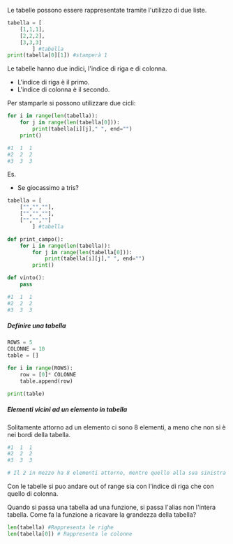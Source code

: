 Le tabelle possono essere rappresentate tramite l'utilizzo di due liste.

```python
tabella = [
	[1,1,1],
	[2,2,2],
	[3,3,3] 
		] #tabella
print(tabella[0][1]) #stamperà 1
```

Le tabelle hanno due indici, l'indice di riga e di colonna.
- L'indice di riga è il primo.
- L'indice di colonna è il secondo.

Per stamparle si possono utilizzare due cicli:
```python
for i in range(len(tabella)):
    for j in range(len(tabella[0])):
        print(tabella[i][j]," ", end="")
    print()

#1  1  1  
#2  2  2  
#3  3  3  
```

Es.
- Se giocassimo a tris?
```python
tabella = [
    ["","",""],
    ["","",""],
    ["","",""]
        ] #tabella

def print_campo():
    for i in range(len(tabella)):
        for j in range(len(tabella[0])):
            print(tabella[i][j]," ", end="")
        print()

def vinto():
    pass

#1  1  1  
#2  2  2  
#3  3  3  
```

##### Definire una tabella

```python
ROWS = 5
COLONNE = 10
table = []

for i in range(ROWS):
    row = [0]* COLONNE
    table.append(row)

print(table)
```

##### Elementi vicini ad un elemento in tabella

Solitamente attorno ad un elemento ci sono 8 elementi, a meno che non si è nei bordi della tabella.

```python
#1  1  1  
#2  2  2  
#3  3  3  

# Il 2 in mezzo ha 8 elementi attorno, mentre quello alla sua sinistra ne ha solo 3 vicini, 1,2,3
```

Con le tabelle si puo andare out of range sia con l'indice di riga che con quello di colonna.

Quando si passa una tabella ad una funzione, si passa l'alias non l'intera tabella.
Come fa la funzione a ricavare la grandezza della tabella?

```python
len(tabella) #Rappresenta le righe
len(tabella[0]) # Rappresenta le colonne
```

